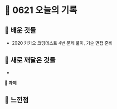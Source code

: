 # 🧸 0621 오늘의 기록
## 💙 배운 것들
* 2020 카카오 코딩테스트 4번 문제 풀이, 기술 면접 준비

## 💚 새로 깨달은 것들
*

**📍 과제**

## 💜 느낀점

